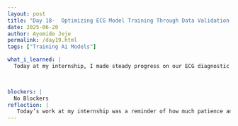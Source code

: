 ```yaml
---
layout: post
title: "Day 18-  Optimizing ECG Model Training Through Data Validation and System Debugging"
date: 2025-06-20
author: Ayomide Jeje
permalink: /day19.html
tags: ["Training Ai Models"]

what_i_learned: |
  Today at my internship, I made steady progress on our ECG diagnostic AI project, focusing primarily on model development and debugging. The morning began with a review of the datasets we had prepared earlier in the week. I carefully verified that the preprocessed input files were correctly aligned with their diagnostic labels and ensured that the time-series and spectrogram data matched the expected format for model training.Once the data integrity checks were complete, I turned my attention to building and refining one of our convolutional neural network architectures. This included adjusting the layers to better fit the dimensionality of our ECG signals and experimenting with different activation functions and optimizers to improve performance. I also added validation callbacks to monitor the model's accuracy and loss during training, which will help us detect overfitting and guide future adjustments. Later in the day, I encountered a few runtime issues while loading large batches of .npy files from Google Drive, which caused delays and resource strain. To resolve this, I explored more efficient loading strategies, including batching and caching, and documented the changes for the team to review. These optimizations will significantly speed up training cycles in future experiments.
 


blockers: |
  No Blockers
reflection: |
   Today’s work at my internship was a reminder of how much patience and precision AI development truly requires. I spent most of the day working on our ECG diagnostic model — not just building the architecture, but making sure the foundation we’re training it on is solid. That started with checking the integrity of our datasets. I went through the time-series and spectrogram data to make sure everything matched the expected structure and was correctly aligned with the diagnostic labels. It wasn’t glamorous work, but it was necessary. Without this step, even the best model wouldn’t perform well. Once I confirmed the data looked good, I shifted to refining our CNN architecture. This part was more creative. I adjusted the layers, tweaked the activation functions, and experimented with optimizers to see what combination would give us the best results. I also added validation callbacks so we could track how well the model performs during training — not just on training data but on unseen samples, which is where it really counts. The biggest challenge came when I tried loading large batches of .npy files from Google Drive. It slowed everything down and even caused a few crashes. That forced me to dig into batching strategies and caching solutions to reduce the strain. It wasn’t a quick fix, but I’m glad I tackled it — the system runs more efficiently now, and I’ve documented the improvements so we can keep building on them.
---
```

